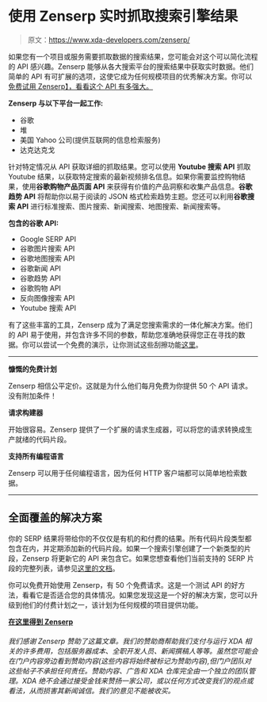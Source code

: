 # 使用 Zenserp 实时抓取搜索引擎结果

> 原文：<https://www.xda-developers.com/zenserp/>

如果您有一个项目或服务需要抓取数据的搜索结果，您可能会对这个可以简化流程的 API 感兴趣。Zenserp 能够从各大搜索平台的搜索结果中获取实时数据。他们简单的 API 有可扩展的选项，这使它成为任何规模项目的优秀解决方案。你可以[免费试用 Zenserp】，看看这个 API 有多强大。](https://zenserp.com/)

**Zenserp 与以下平台一起工作:**

*   谷歌
*   堆
*   美国 Yahoo 公司(提供互联网的信息检索服务)
*   达克达克戈

针对特定情况从 API 获取详细的抓取结果。您可以使用 **Youtube 搜索 API** 抓取 Youtube 结果，以获取特定搜索的最新视频排名信息。如果你需要监控购物结果，使用**谷歌购物产品页面 API** 来获得有价值的产品洞察和收集产品信息。**谷歌趋势 API** 将帮助你以易于阅读的 JSON 格式检索趋势主题。您还可以利用**谷歌搜索 API** 进行标准搜索、图片搜索、新闻搜索、地图搜索、新闻搜索等。

**包含的谷歌 API:**

*   Google SERP API
*   谷歌图片搜索 API
*   谷歌地图搜索 API
*   谷歌新闻 API
*   谷歌趋势 API
*   谷歌购物 API
*   反向图像搜索 API
*   Youtube 搜索 API

有了这些丰富的工具，Zenserp 成为了满足您搜索需求的一体化解决方案。他们的 API 易于使用，并包含许多不同的参数，帮助您准确地获得您正在寻找的数据。你可以尝试一个免费的演示，让你测试这些刮擦功能[这里](https://app.zenserp.com/playground)。

* * *

**慷慨的免费计划**

Zenserp 相信公平定价。这就是为什么他们每月免费为你提供 50 个 API 请求。没有附加条件！

**请求构建器**

开始很容易。Zenserp 提供了一个扩展的请求生成器，可以将您的请求转换成生产就绪的代码片段。

**支持所有编程语言**

Zenserp 可以用于任何编程语言，因为任何 HTTP 客户端都可以简单地检索数据。

* * *

## 全面覆盖的解决方案

你的 SERP 结果将带给你的不仅仅是有机的和付费的结果。所有代码片段类型都包含在内，并定期添加新的代码片段。如果一个搜索引擎创建了一个新类型的片段，Zenserp 将更新它的 API 来包含它。如果您想查看他们当前支持的 SERP 片段的完整列表，请参见[这里的文档](https://app.zenserp.com/documentation)。

你可以免费开始使用 Zenserp，有 50 个免费请求。这是一个测试 API 的好方法，看看它是否适合您的具体情况。如果您发现这是一个好的解决方案，您可以升级到他们的付费计划之一，该计划为任何规模的项目提供功能。

[**在这里得到 Zenserp**](https://zenserp.com/)

###### 我们感谢 Zenserp 赞助了这篇文章。我们的赞助商帮助我们支付与运行 XDA 相关的许多费用，包括服务器成本、全职开发人员、新闻撰稿人等等。虽然您可能会在门户内容旁边看到赞助内容(这些内容将始终被标记为赞助内容),但门户团队对这些帖子不承担任何责任。赞助内容、广告和 XDA 仓库完全由一个独立的团队管理。XDA 绝不会通过接受金钱来赞扬一家公司，或以任何方式改变我们的观点或看法，从而损害其新闻诚信。我们的意见不能被收买。